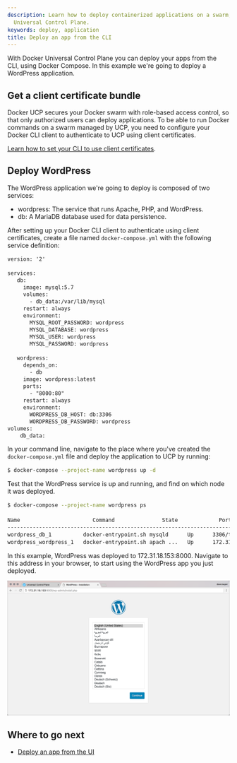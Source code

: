 ```yaml
---
description: Learn how to deploy containerized applications on a swarm, with Docker
  Universal Control Plane.
keywords: deploy, application
title: Deploy an app from the CLI
---
```


With Docker Universal Control Plane you can deploy your apps from the CLI,
using Docker Compose. In this example we're going to deploy a WordPress
application.

## Get a client certificate bundle

Docker UCP secures your Docker swarm with role-based access control, so that only
authorized users can deploy applications. To be able to run
Docker commands on a swarm managed by UCP, you need to configure your Docker CLI
client to authenticate to UCP using client certificates.

[Learn how to set your CLI to use client certificates](../access-ucp/cli-based-access.md).

## Deploy WordPress

The WordPress application we're going to deploy is composed of two services:

* wordpress: The service that runs Apache, PHP, and WordPress.
* db: A MariaDB database used for data persistence.

After setting up your Docker CLI client to authenticate using client certificates,
create a file named `docker-compose.yml` with the following service definition:

```none
version: '2'

services:
   db:
     image: mysql:5.7
     volumes:
       - db_data:/var/lib/mysql
     restart: always
     environment:
       MYSQL_ROOT_PASSWORD: wordpress
       MYSQL_DATABASE: wordpress
       MYSQL_USER: wordpress
       MYSQL_PASSWORD: wordpress

   wordpress:
     depends_on:
       - db
     image: wordpress:latest
     ports:
       - "8000:80"
     restart: always
     environment:
       WORDPRESS_DB_HOST: db:3306
       WORDPRESS_DB_PASSWORD: wordpress
volumes:
    db_data:
```

In your command line, navigate to the place where you've created the
`docker-compose.yml` file and deploy the application to UCP by running:

```bash
$ docker-compose --project-name wordpress up -d
```

Test that the WordPress service is up and running, and find on which node it
was deployed.

```bash
$ docker-compose --project-name wordpress ps

Name                       Command               State             Ports
------------------------------------------------------------------------------------------
wordpress_db_1          docker-entrypoint.sh mysqld      Up      3306/tcp                   
wordpress_wordpress_1   docker-entrypoint.sh apach ...   Up      172.31.18.153:8000->80/tcp
```

In this example, WordPress was deployed to 172.31.18.153:8000. Navigate to
this address in your browser, to start using the WordPress app you just
deployed.

![](../images/deploy-app-cli-1.png)

## Where to go next

* [Deploy an app from the UI](index.md)
